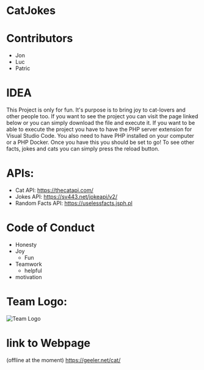 # CatJokes
# Contributors
- Jon
- Luc
- Patric

# IDEA
This Project is only for fun.
It's purpose is to bring joy to cat-lovers and other people too.
If you want to see the project you can visit the page linked below or you can simply download the file and execute it.
If you want to be able to execute the project you have to have the PHP server extension for Visual Studio Code.
You also need to have PHP installed on your computer or a PHP Docker.
Once you have this you should be set to go!
To see other facts, jokes and cats you can simply press the reload button.

# APIs:
- Cat API: https://thecatapi.com/
- Jokes API: https://sv443.net/jokeapi/v2/
- Random Facts API: https://uselessfacts.jsph.pl

# Code of Conduct
- Honesty
- Joy
  - Fun
- Teamwork
  - helpful
- motivation

# Team Logo:

![Team Logo](https://64.media.tumblr.com/87ecce165898ff7a954c075b166e4dea/458d5e5127d14578-7c/s250x400/c5c3f8100bde31bfb98f926948ef47f3ee1fd270.png)

# link to Webpage
(offline at the moment)
https://geeler.net/cat/
